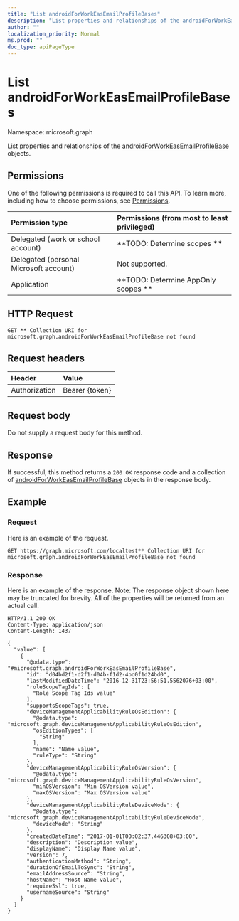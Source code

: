 ```yaml
---
title: "List androidForWorkEasEmailProfileBases"
description: "List properties and relationships of the androidForWorkEasEmailProfileBase objects."
author: ""
localization_priority: Normal
ms.prod: ""
doc_type: apiPageType
---
```


# List androidForWorkEasEmailProfileBases

Namespace: microsoft.graph

List properties and relationships of the [androidForWorkEasEmailProfileBase](../resources/androidforworkeasemailprofilebase.md) objects.

## Permissions
One of the following permissions is required to call this API. To learn more, including how to choose permissions, see [Permissions](/concepts/permissions-reference.md).

|Permission type|Permissions (from most to least privileged)|
|:---|:---|
|Delegated (work or school account)|**TODO: Determine scopes **|
|Delegated (personal Microsoft account)|Not supported.|
|Application|**TODO: Determine AppOnly scopes **|

## HTTP Request
<!-- {
  "blockType": "ignored"
}
-->
``` http
GET ** Collection URI for microsoft.graph.androidForWorkEasEmailProfileBase not found
```

## Request headers
|Header|Value|
|:---|:---|
|Authorization|Bearer {token}|

## Request body
Do not supply a request body for this method.

## Response
If successful, this method returns a `200 OK` response code and a collection of [androidForWorkEasEmailProfileBase](../resources/androidforworkeasemailprofilebase.md) objects in the response body.

## Example

### Request
Here is an example of the request.
<!-- {
  "blockType": "request",
  "name": "get_androidforworkeasemailprofilebase"
}
-->
``` http
GET https://graph.microsoft.com/localtest** Collection URI for microsoft.graph.androidForWorkEasEmailProfileBase not found
```

### Response
Here is an example of the response. Note: The response object shown here may be truncated for brevity. All of the properties will be returned from an actual call.
<!-- {
  "blockType": "response",
  "truncated": true,
  "@odata.type": "collection(microsoft.graph.androidforworkeasemailprofilebase)"
}
-->
``` http
HTTP/1.1 200 OK
Content-Type: application/json
Content-Length: 1437

{
  "value": [
    {
      "@odata.type": "#microsoft.graph.androidForWorkEasEmailProfileBase",
      "id": "d04bd2f1-d2f1-d04b-f1d2-4bd0f1d24bd0",
      "lastModifiedDateTime": "2016-12-31T23:56:51.5562076+03:00",
      "roleScopeTagIds": [
        "Role Scope Tag Ids value"
      ],
      "supportsScopeTags": true,
      "deviceManagementApplicabilityRuleOsEdition": {
        "@odata.type": "microsoft.graph.deviceManagementApplicabilityRuleOsEdition",
        "osEditionTypes": [
          "String"
        ],
        "name": "Name value",
        "ruleType": "String"
      },
      "deviceManagementApplicabilityRuleOsVersion": {
        "@odata.type": "microsoft.graph.deviceManagementApplicabilityRuleOsVersion",
        "minOSVersion": "Min OSVersion value",
        "maxOSVersion": "Max OSVersion value"
      },
      "deviceManagementApplicabilityRuleDeviceMode": {
        "@odata.type": "microsoft.graph.deviceManagementApplicabilityRuleDeviceMode",
        "deviceMode": "String"
      },
      "createdDateTime": "2017-01-01T00:02:37.446308+03:00",
      "description": "Description value",
      "displayName": "Display Name value",
      "version": 7,
      "authenticationMethod": "String",
      "durationOfEmailToSync": "String",
      "emailAddressSource": "String",
      "hostName": "Host Name value",
      "requireSsl": true,
      "usernameSource": "String"
    }
  ]
}
```

